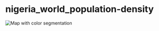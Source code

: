 # nigeria_world_population-density

![Map with color segmentation](https://github.com/querldox5/nigeria_world_population-density/blob/master/wold_population_and_nigeria.png)
